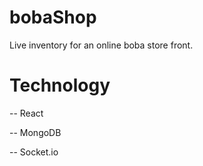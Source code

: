 # bobaShop
Live inventory for an online boba store front. 

# Technology
-- React

-- MongoDB

-- Socket.io
